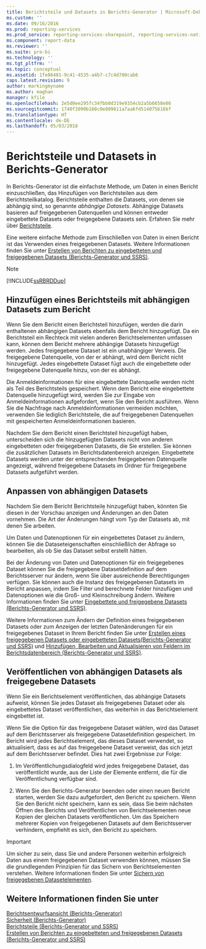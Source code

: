 ```yaml
---
title: Berichtsteile und Datasets in Berichts-Generator | Microsoft-Dokumentation
ms.custom: ''
ms.date: 09/16/2016
ms.prod: reporting-services
ms.prod_service: reporting-services-sharepoint, reporting-services-native
ms.component: report-data
ms.reviewer: ''
ms.suite: pro-bi
ms.technology: ''
ms.tgt_pltfrm: ''
ms.topic: conceptual
ms.assetid: 1fe86481-9c41-4535-a4b7-c7c4d780cab6
caps.latest.revision: 9
author: markingmyname
ms.author: maghan
manager: kfile
ms.openlocfilehash: 2e5d0ee295fc34fbb0d319e9354cb2a5b6658e06
ms.sourcegitcommit: 1740f3090b168c0e809611a7aa6fd514075616bf
ms.translationtype: HT
ms.contentlocale: de-DE
ms.lasthandoff: 05/03/2018
---
```

# <a name="report-parts-and-datasets-in-report-builder"></a>Berichtsteile und Datasets in Berichts-Generator
  In Berichts-Generator ist die einfachste Methode, um Daten in einen Bericht einzuschließen, das Hinzufügen von Berichtsteilen aus dem Berichtsteilkatalog. Berichtsteile enthalten die Datasets, von denen sie abhängig sind, so genannte *abhängige Datasets*. Abhängige Datasets basieren auf freigegebenen Datenquellen und können entweder eingebettete Datasets oder freigegebene Datasets sein. Erfahren Sie mehr über [Berichtsteile](../../reporting-services/report-design/report-parts-report-builder-and-ssrs.md).  
  
 Eine weitere einfache Methode zum Einschließen von Daten in einen Bericht ist das Verwenden eines freigegebenen Datasets. Weitere Informationen finden Sie unter [Erstellen von Berichten zu eingebetteten und freigegebenen Datasets &#40;Berichts-Generator und SSRS&#41;](../../reporting-services/report-data/report-embedded-datasets-and-shared-datasets-report-builder-and-ssrs.md).  
  
> [!NOTE]  
>  [!INCLUDE[ssRBRDDup](../../includes/ssrbrddup-md.md)]  
  
##  <a name="Adding"></a> Hinzufügen eines Berichtsteils mit abhängigen Datasets zum Bericht  
 Wenn Sie dem Bericht einen Berichtsteil hinzufügen, werden die darin enthaltenen abhängigen Datasets ebenfalls dem Bericht hinzugefügt. Da ein Berichtsteil ein Rechteck mit vielen anderen Berichtselementen umfassen kann, können dem Bericht mehrere abhängige Datasets hinzugefügt werden. Jedes freigegebene Dataset ist ein unabhängiger Verweis. Die freigegebene Datenquelle, von der er abhängt, wird dem Bericht nicht hinzugefügt. Jedes eingebettete Dataset fügt auch die eingebettete oder freigegebene Datenquelle hinzu, von der es abhängt.  
  
 Die Anmeldeinformationen für eine eingebettete Datenquelle werden nicht als Teil des Berichtsteils gespeichert. Wenn dem Bericht eine eingebettete Datenquelle hinzugefügt wird, werden Sie zur Eingabe von Anmeldeinformationen aufgefordert, wenn Sie den Bericht ausführen. Wenn Sie die Nachfrage nach Anmeldeinformationen vermeiden möchten, verwenden Sie lediglich Berichtsteile, die auf freigegebenen Datenquellen mit gespeicherten Anmeldeinformationen basieren.  
  
 Nachdem Sie dem Bericht einen Berichtsteil hinzugefügt haben, unterscheiden sich die hinzugefügten Datasets nicht von anderen eingebetteten oder freigegebenen Datasets, die Sie erstellen. Sie können die zusätzlichen Datasets im Berichtsdatenbereich anzeigen. Eingebettete Datasets werden unter der entsprechenden freigegebenen Datenquelle angezeigt, während freigegebene Datasets im Ordner für freigegebene Datasets aufgeführt werden.  
  
##  <a name="Customizing"></a> Anpassen von abhängigen Datasets  
 Nachdem Sie dem Bericht Berichtsteile hinzugefügt haben, könnten Sie diesen in der Vorschau anzeigen und Änderungen an den Daten vornehmen. Die Art der Änderungen hängt vom Typ der Datasets ab, mit denen Sie arbeiten.  
  
 Um Daten und Datenoptionen für ein eingebettetes Dataset zu ändern, können Sie die Dataseteigenschaften einschließlich der Abfrage so bearbeiten, als ob Sie das Dataset selbst erstellt hätten.  
  
 Bei der Änderung von Daten und Datenoptionen für ein freigegebenes Dataset können Sie die freigegebene Datasetdefinition auf dem Berichtsserver nur ändern, wenn Sie über ausreichende Berechtigungen verfügen. Sie können auch die Instanz des freigegebenen Datasets im Bericht anpassen, indem Sie Filter und berechnete Felder hinzufügen und Datenoptionen wie die Groß- und Kleinschreibung ändern. Weitere Informationen finden Sie unter [Eingebettete und freigegebene Datasets (Berichts-Generator und SSRS)](../../reporting-services/report-data/embedded-and-shared-datasets-report-builder-and-ssrs.md).  
  
 Weitere Informationen zum Ändern der Definition eines freigegebenen Datasets oder zum Anzeigen der letzten Datenänderungen für ein freigegebenes Dataset in Ihrem Bericht finden Sie unter [Erstellen eines freigegebenen Datasets oder eingebetteten Datasets&#40;Berichts-Generator und SSRS&#41;](../../reporting-services/report-data/create-a-shared-dataset-or-embedded-dataset-report-builder-and-ssrs.md) und [Hinzufügen, Bearbeiten und Aktualisieren von Feldern im Berichtsdatenbereich &#40;Berichts-Generator und SSRS&#41;](../../reporting-services/report-data/add-edit-refresh-fields-in-the-report-data-pane-report-builder-and-ssrs.md).  
  
##  <a name="Publishing"></a> Veröffentlichen von abhängigen Datasets als freigegebene Datasets  
 Wenn Sie ein Berichtselement veröffentlichen, das abhängige Datasets aufweist, können Sie jedes Dataset als freigegebenes Dataset oder als eingebettetes Dataset veröffentlichen, das weiterhin in das Berichtselement eingebettet ist.  
  
 Wenn Sie die Option für das freigegebene Dataset wählen, wird das Dataset auf dem Berichtsserver als freigegebene Datasetdefinition gespeichert. Im Bericht wird jedes Berichtselement, das dieses Dataset verwendet, so aktualisiert, dass es auf das freigegebene Dataset verweist, das sich jetzt auf dem Berichtsserver befindet. Dies hat zwei Ergebnisse zur Folge:  
  
1.  Im Veröffentlichungsdialogfeld wird jedes freigegebene Dataset, das veröffentlicht wurde, aus der Liste der Elemente entfernt, die für die Veröffentlichung verfügbar sind.  
  
2.  Wenn Sie den Berichts-Generator beenden oder einen neuen Bericht starten, werden Sie dazu aufgefordert, den Bericht zu speichern. Wenn Sie den Bericht nicht speichern, kann es sein, dass Sie beim nächsten Öffnen des Berichts und Veröffentlichen von Berichtselementen neue Kopien der gleichen Datasets veröffentlichen. Um das Speichern mehrerer Kopien von freigegebenen Datasets auf dem Berichtsserver verhindern, empfiehlt es sich, den Bericht zu speichern.  
  
> [!IMPORTANT]  
>  Um sicher zu sein, dass Sie und andere Personen weiterhin erfolgreich Daten aus einem freigegebenen Dataset verwenden können, müssen Sie die grundlegenden Prinzipien für das Sichern von Berichtselementen verstehen. Weitere Informationen finden Sie unter [Sichern von freigegebenen Datasetelementen](../../reporting-services/security/secure-shared-dataset-items.md).  
  
## <a name="see-also"></a>Weitere Informationen finden Sie unter  
 [Berichtsentwurfsansicht &#40;Berichts-Generator&#41;](../../reporting-services/report-builder/report-design-view-report-builder.md)   
 [Sicherheit (Berichts-Generator)](../../reporting-services/report-builder/security-report-builder.md)   
 [Berichtsteile &#40;Berichts-Generator und SSRS&#41;](../../reporting-services/report-design/report-parts-report-builder-and-ssrs.md)   
 [Erstellen von Berichten zu eingebetteten und freigegebenen Datasets &#40;Berichts-Generator und SSRS&#41;](../../reporting-services/report-data/report-embedded-datasets-and-shared-datasets-report-builder-and-ssrs.md)  
  
  
